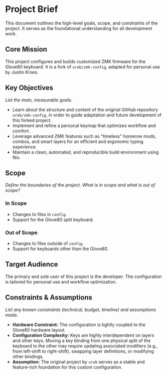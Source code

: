 # Project Brief

This document outlines the high-level goals, scope, and constraints of the project. It serves as the foundational understanding for all development work.

## Core Mission

This project configures and builds customized ZMK firmware for the Glove80 keyboard. It is a fork of `urob/zmk-config`, adapted for personal use by Justin Kroes.  

## Key Objectives

*List the main, measurable goals.*

- Learn about the structure and content of the original GitHub repository `urob/zmk-config`, in order to guide adaptation and future development of this forked project.
- Implement and refine a personal keymap that optimizes workflow and comfort.
- Leverage advanced ZMK features such as "timeless" homerow mods, combos, and smart layers for an efficient and ergonomic typing experience.
- Maintain a clean, automated, and reproducible build environment using Nix.

## Scope

*Define the boundaries of the project. What is in scope and what is out of scope?*

### In Scope

- Changes to files in `config`.  
- Support for the Glove80 split keyboard.

### Out of Scope

- Changes to files outside of `config`.  
- Support for keyboards other than the Glove80.

## Target Audience

The primary and sole user of this project is the developer. The configuration is tailored for personal use and workflow optimization.

## Constraints & Assumptions

*List any known constraints (technical, budget, timeline) and assumptions made.*

- **Hardware Constraint:** The configuration is tightly coupled to the Glove80 hardware layout.
- **Configuration Complexity:** Keys are highly interdependent on layers and other keys. Moving a key binding from one physical split of the keyboard to the other may require updating associated modifiers (e.g., from left-shift to right-shift), swapping layer definitions, or modifying other bindings. 
- **Assumption:** The original project by `urob` serves as a stable and feature-rich foundation for this custom configuration.
